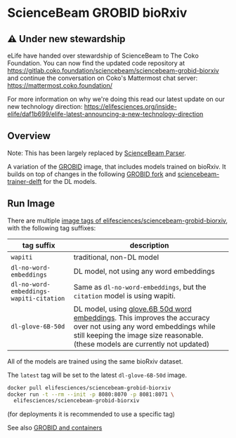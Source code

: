 # ScienceBeam GROBID bioRxiv

## ⚠️ Under new stewardship

eLife have handed over stewardship of ScienceBeam to The Coko Foundation. You can now find the updated code repository at https://gitlab.coko.foundation/sciencebeam/sciencebeam-grobid-biorxiv and continue the conversation on Coko's Mattermost chat server: https://mattermost.coko.foundation/

For more information on why we're doing this read our latest update on our new technology direction: https://elifesciences.org/inside-elife/daf1b699/elife-latest-announcing-a-new-technology-direction

## Overview

Note: This has been largely replaced by [ScienceBeam Parser](https://gitlab.coko.foundation/sciencebeam/sciencebeam-trainer-grobid).

A variation of the [GROBID](https://github.com/kermitt2/grobid) image, that includes models trained on bioRxiv. It builds on top of changes in the following [GROBID fork](https://github.com/elifesciences/grobid) and [sciencebeam-trainer-delft](https://github.com/elifesciences/sciencebeam-trainer-delft) for the DL models.

## Run Image

There are multiple [image tags of elifesciences/sciencebeam-grobid-biorxiv](https://hub.docker.com/r/elifesciences/sciencebeam-grobid-biorxiv/tags), with the following tag suffixes:

| tag suffix | description |
| ---------- | ----------- |
| `wapiti`   | traditional, non-DL model |
| `dl-no-word-embeddings` | DL model, not using any word embeddings |
| `dl-no-word-embeddings-wapiti-citation` | Same as `dl-no-word-embeddings`, but the `citation` model is using wapiti. |
| `dl-glove-6B-50d` | DL model, using [glove.6B 50d word embeddings](https://nlp.stanford.edu/projects/glove/). This improves the accuracy over not using any word embeddings while still keeping the image size reasonable. (these models are currently not updated) |

All of the models are trained using the same bioRxiv dataset.

The `latest` tag will be set to the latest `dl-glove-6B-50d` image.

```bash
docker pull elifesciences/sciencebeam-grobid-biorxiv
docker run -t --rm --init -p 8080:8070 -p 8081:8071 \
  elifesciences/sciencebeam-grobid-biorxiv
```

(for deployments it is recommended to use a specific tag)

See also [GROBID and containers](https://grobid.readthedocs.io/en/latest/Grobid-docker/)
